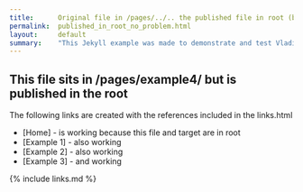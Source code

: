 ```yaml
---
title:      Original file in /pages/../.. the published file in root (because of permalink)
permalink:  published_in_root_no_problem.html
layout:     default
summary:    "This Jekyll example was made to demonstrate and test Vladimir's Markdown Navigator plugin for IntelliJ. We will use out of the box Jekyll functionality for this."
---
```


## This file sits in /pages/example4/ but is published in the root

The following links are created with the references included in the links.html

* [Home] - is working because this file and target are in root
* [Example 1] - also working 
* [Example 2] - also working
* [Example 3] - and working


{% include links.md %}